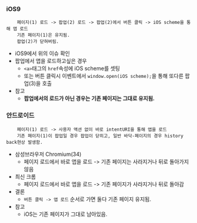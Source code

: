 ### iOS9
        페이지(1) 로드 -> 팝업(2) 로드 -> 팝업(2)에서 버튼 클릭 -> iOS scheme을 통해 앱 로드
        기존 페이지(1)은 유지됨.
        팝업(2)가 닫혀버림.

* iOS9에서 위의 이슈 확인
* 팝업에서 앱을 로드하고싶은 경우
  * `<a>`태그의 `href`속성에 iOS scheme를 셋팅
  * 또는 버튼 클릭시 이벤트에서 `window.open(iOS scheme);`을 통해 또다른 팝업(3)을 호출
* 참고
  * **팝업에서의 로드가 아닌 경우는 기존 페이지는 그대로 유지됨.**

### 안드로이드
        페이지(1) 로드 -> 사용자 액션 없이 바로 intentURI을 통해 앱을 로드
        기존 페이지(1)이 팝업일 경우 팝업이 닫히고, 일반 바닥-페이지의 경우 history back현상 발생함.

* 삼성브라우저 Chromium(34)
  * 페이지 로드에서 바로 앱을 로드 -> 기존 페이지는 사라지거나 뒤로 돌아가지 않음
* 최신 크롬
  * 페이지 로드에서 바로 앱을 로드 -> 기존 페이지가 사라지거나 뒤로 돌아감
* 결론
  * `버튼 클릭 -> 앱 로드` 순서로 가면 둘다 기존 페이지 유지됨.
* 참고
  * iOS는 기존 페이지가 그대로 남아있음.
